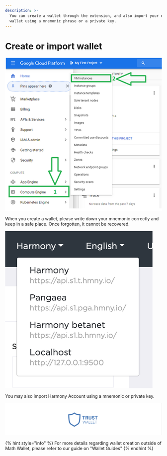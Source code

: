 ```yaml
---
description: >-
  You can create a wallet through the extension, and also import your existing
  wallet using a mnemonic phrase or a private key.
---
```


# Create or import wallet

![](../../.gitbook/assets/image%20%2810%29.png)

When you create a wallet, please write down your mnemonic correctly and keep in a safe place. Once forgotten, it cannot be recovered.

![](../../.gitbook/assets/image%20%2823%29.png)

You may also import Harmony Account using a mnemonic or private key.

![](../../.gitbook/assets/image%20%2826%29.png)



{% hint style="info" %}
For more details regarding wallet creation outside of Math Wallet, please refer to our guide on "Wallet Guides"
{% endhint %}



